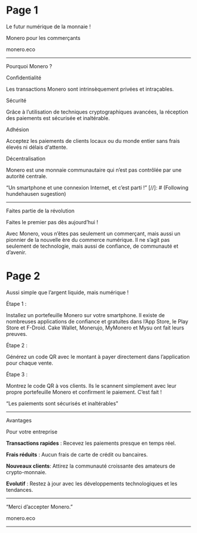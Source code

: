 # Page 1

Le futur numérique de la monnaie !

Monero pour les commerçants

monero.eco

---

Pourquoi Monero ?

Confidentialité

Les transactions Monero sont intrinsèquement privées et intraçables.

Sécurité

Grâce à l’utilisation de techniques cryptographiques avancées, la réception des paiements est sécurisée et inaltérable.

Adhésion

Acceptez les paiements de clients locaux ou du monde entier sans frais élevés ni délais d'attente.

Décentralisation

Monero est une monnaie communautaire qui n’est pas contrôlée par une autorité centrale.

“Un smartphone et une connexion Internet, et c’est parti !” [//]: # (Following hundehausen sugestion)

---

Faites partie de la révolution

Faites le premier pas dès aujourd’hui !

Avec Monero, vous n’êtes pas seulement un commerçant, mais aussi un pionnier de la nouvelle ère du commerce numérique. Il ne s’agit pas seulement de technologie, mais aussi de confiance, de communauté et d’avenir.

# Page 2

Aussi simple que l’argent liquide, mais numérique !

Étape 1 :

Installez un portefeuille Monero sur votre smartphone. Il existe de nombreuses applications de confiance et gratuites dans l’App Store, le Play Store et F-Droid. Cake Wallet, Monerujo, MyMonero et Mysu ont fait leurs preuves.

Étape 2 :

Générez un code QR avec le montant à payer directement dans l’application pour chaque vente.

Étape 3 :

Montrez le code QR à vos clients. Ils le scannent simplement avec leur propre portefeuille Monero et confirment le paiement. C’est fait !

“Les paiements sont sécurisés et inaltérables”

---

Avantages

Pour votre entreprise

**Transactions rapides** : Recevez les paiements presque en temps réel.

**Frais réduits** : Aucun frais de carte de crédit ou bancaires.

**Nouveaux clients**: Attirez la communauté croissante des amateurs de crypto-monnaie.

**Evolutif** : Restez à jour avec les développements technologiques et les tendances.

---

“Merci d’accepter Monero.”

monero.eco

---


























